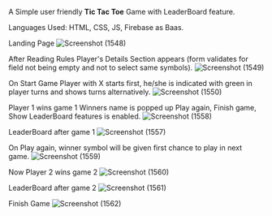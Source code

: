 A Simple user friendly **Tic Tac Toe** Game with LeaderBoard feature.

Languages Used: HTML, CSS, JS, Firebase as Baas. 

Landing Page
![Screenshot (1548)](https://github.com/user-attachments/assets/8a1d7c38-4f0d-441b-8d58-c20c5c98881a)


After Reading Rules 
Player's Details Section appears (form validates for field not being empty and not to select same symbols).
![Screenshot (1549)](https://github.com/user-attachments/assets/c8d2dcd4-bb2a-45f4-9e73-0458d29e4fb7)


On Start Game 
Player with X starts first, he/she is indicated with green in player turns and shows turns alternatively.
![Screenshot (1550)](https://github.com/user-attachments/assets/b7657a31-4649-4f40-9ef8-6659a05e5ae1)


Player 1 wins game 1
Winners name is popped up
Play again, Finish game, Show LeaderBoard features is enabled.
![Screenshot (1558)](https://github.com/user-attachments/assets/a978eae0-4717-4bc6-9697-141402c225a5)


LeaderBoard after game 1
![Screenshot (1557)](https://github.com/user-attachments/assets/0c9f9f06-53e9-41c0-beb2-36c8a550832f)


On Play again, winner symbol will be given first chance to play in next game.
![Screenshot (1559)](https://github.com/user-attachments/assets/4ffc2210-0cee-4cf0-bca9-9c697668c4f4)


Now Player 2 wins game 2
![Screenshot (1560)](https://github.com/user-attachments/assets/78e40450-f335-4fdb-ad62-da43617777ad)

LeaderBoard after game 2
![Screenshot (1561)](https://github.com/user-attachments/assets/c04d38ea-a8f5-4cb2-ae42-138a472169a3)

Finish Game
![Screenshot (1562)](https://github.com/user-attachments/assets/78151cdc-e13a-4dbc-bb2d-e46cd53125c8)
